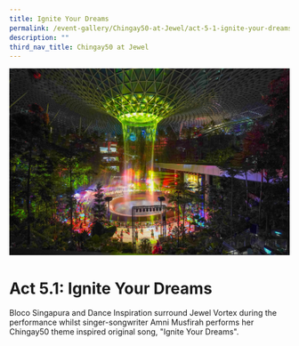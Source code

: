 ```yaml
---
title: Ignite Your Dreams
permalink: /event-gallery/Chingay50-at-Jewel/act-5-1-ignite-your-dreams
description: ""
third_nav_title: Chingay50 at Jewel
---
```

![Act 5.1: Ignite Your Dreams](/images/Event%20Gallery/Chingay50%20at%20Jewel/Act%205%201%20Bloco%20Singapura%20and%20Dance%20Inspiration-01.jpg)

# **Act 5.1: Ignite Your Dreams**

Bloco Singapura and Dance Inspiration surround Jewel Vortex during the performance whilst singer-songwriter Amni Musfirah performs her Chingay50 theme inspired original song, "Ignite Your Dreams".